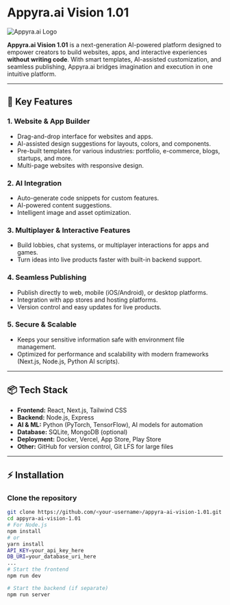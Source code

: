 # Appyra.ai Vision 1.01

![Appyra.ai Logo](./logo.png) <!-- Replace with your logo file if you have one -->

**Appyra.ai Vision 1.01** is a next-generation AI-powered platform designed to empower creators to build websites, apps, and interactive experiences **without writing code**. With smart templates, AI-assisted customization, and seamless publishing, Appyra.ai bridges imagination and execution in one intuitive platform.

---

## 🌟 Key Features

### 1. Website & App Builder
- Drag-and-drop interface for websites and apps.
- AI-assisted design suggestions for layouts, colors, and components.
- Pre-built templates for various industries: portfolio, e-commerce, blogs, startups, and more.
- Multi-page websites with responsive design.

### 2. AI Integration
- Auto-generate code snippets for custom features.
- AI-powered content suggestions.
- Intelligent image and asset optimization.

### 3. Multiplayer & Interactive Features
- Build lobbies, chat systems, or multiplayer interactions for apps and games.
- Turn ideas into live products faster with built-in backend support.

### 4. Seamless Publishing
- Publish directly to web, mobile (iOS/Android), or desktop platforms.
- Integration with app stores and hosting platforms.
- Version control and easy updates for live products.

### 5. Secure & Scalable
- Keeps your sensitive information safe with environment file management.
- Optimized for performance and scalability with modern frameworks (Next.js, Node.js, Python AI scripts).

---

## 📦 Tech Stack
- **Frontend:** React, Next.js, Tailwind CSS
- **Backend:** Node.js, Express
- **AI & ML:** Python (PyTorch, TensorFlow), AI models for automation
- **Database:** SQLite, MongoDB (optional)
- **Deployment:** Docker, Vercel, App Store, Play Store
- **Other:** GitHub for version control, Git LFS for large files

---

## ⚡ Installation

### Clone the repository
```bash
git clone https://github.com/<your-username>/appyra-ai-vision-1.01.git
cd appyra-ai-vision-1.01
# For Node.js
npm install
# or
yarn install
API_KEY=your_api_key_here
DB_URI=your_database_uri_here
...
# Start the frontend
npm run dev

# Start the backend (if separate)
npm run server
